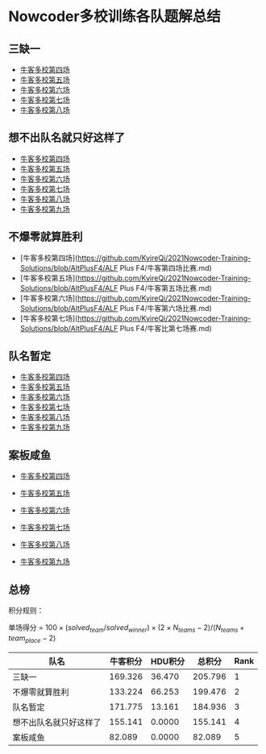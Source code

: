 # Nowcoder多校训练各队题解总结

## 三缺一

- [牛客多校第四场](https://github.com/KyireQi/2021Nowcoder-Training-Solutions/blob/Code-At-Three/Nowcoder多校第四场.md)
- [牛客多校第五场](https://github.com/KyireQi/2021Nowcoder-Training-Solutions/blob/Code-At-Three/Nowcoder多校第五场.md)
- [牛客多校第六场](https://github.com/KyireQi/2021Nowcoder-Training-Solutions/blob/Code-At-Three/Nowcoder多校第六场.md)
- [牛客多校第七场](https://github.com/KyireQi/2021Nowcoder-Training-Solutions/blob/Code-At-Three/Nowcoder多校第七场.md)
- [牛客多校第八场](https://github.com/KyireQi/2021Nowcoder-Training-Solutions/blob/Code-At-Three/Nowcoder多校第八场.md)

## 想不出队名就只好这样了

- [牛客多校第四场](https://github.com/KyireQi/2021Nowcoder-Training-Solutions/blob/EnglishName/Newcoder_4.md)
- [牛客多校第五场](https://github.com/KyireQi/2021Nowcoder-Training-Solutions/blob/EnglishName/Newcoder_5.md)
- [牛客多校第六场](https://github.com/KyireQi/2021Nowcoder-Training-Solutions/blob/EnglishName/Newcoder_6.md)
- [牛客多校第七场](https://github.com/KyireQi/2021Nowcoder-Training-Solutions/blob/EnglishName/Newcoder_7.md)
- [牛客多校第八场](https://github.com/KyireQi/2021Nowcoder-Training-Solutions/blob/EnglishName/Newcoder_8.md)
- [牛客多校第九场](https://github.com/KyireQi/2021Nowcoder-Training-Solutions/blob/EnglishName/Newcoder_9.md)

## 不爆零就算胜利

- [牛客多校第四场](https://github.com/KyireQi/2021Nowcoder-Training-Solutions/blob/AltPlusF4/ALF Plus F4/牛客第四场比赛.md)
- [牛客多校第五场](https://github.com/KyireQi/2021Nowcoder-Training-Solutions/blob/AltPlusF4/ALF Plus F4/牛客第五场比赛.md)
- [牛客多校第六场](https://github.com/KyireQi/2021Nowcoder-Training-Solutions/blob/AltPlusF4/ALF Plus F4/牛客第六场比赛.md)
- [牛客多校第七场](https://github.com/KyireQi/2021Nowcoder-Training-Solutions/blob/AltPlusF4/ALF Plus F4/牛客比第七场赛.md)

## 队名暂定

- [牛客多校第四场](https://github.com/KyireQi/2021Nowcoder-Training-Solutions/blob/To_be_continued/2021牛客暑期多校训练营4.md)
- [牛客多校第五场](https://github.com/KyireQi/2021Nowcoder-Training-Solutions/blob/To_be_continued/2021牛客暑期多校训练营5.md)
- [牛客多校第六场](https://github.com/KyireQi/2021Nowcoder-Training-Solutions/blob/To_be_continued/2021牛客暑期多校训练营6.md)
- [牛客多校第七场](https://github.com/KyireQi/2021Nowcoder-Training-Solutions/blob/To_be_continued/2021牛客暑期多校训练营7.md)
- [牛客多校第八场](https://github.com/KyireQi/2021Nowcoder-Training-Solutions/blob/To_be_continued/2021牛客暑期多校训练营8.md)
- [牛客多校第九场](https://github.com/KyireQi/2021Nowcoder-Training-Solutions/blob/To_be_continued/2021牛客暑期多校训练营9.md)

## 案板咸鱼

- [牛客多校第四场](https://github.com/KyireQi/2021Nowcoder-Training-Solutions/blob/Water/2021牛客暑期多校训练营4（题解部分）.md)
- [牛客多校第五场](https://github.com/KyireQi/2021Nowcoder-Training-Solutions/blob/Water/2021牛客暑期多校训练营5（题解部分）.md)

- [牛客多校第六场](https://github.com/KyireQi/2021Nowcoder-Training-Solutions/blob/Water/2021牛客暑期多校训练营6（题解部分）.md)
- [牛客多校第七场](https://github.com/KyireQi/2021Nowcoder-Training-Solutions/blob/Water/2021牛客暑期多校训练营7（题解部分）.md)
- [牛客多校第八场](https://github.com/KyireQi/2021Nowcoder-Training-Solutions/blob/Water/2021牛客暑期多校训练营8（题解部分）.md)
- [牛客多校第九场](https://github.com/KyireQi/2021Nowcoder-Training-Solutions/blob/Water/2021牛客暑期多校训练营9（题解部分）.md)

## 总榜

积分规则：

单场得分 = $100 \times(solved_{team}/solved_{winner})\times (2 \times N_{teams}-2)/(N_{teams}+team_{place}-2)$

| 队名                   | 牛客积分 | HDU积分 | 总积分  | Rank |
| ---------------------- | -------- | ------- | ------- | ---- |
| 三缺一                 | 169.326  | 36.470  | 205.796 | 1    |
| 不爆零就算胜利         | 133.224  | 66.253  | 199.476 | 2    |
| 队名暂定               | 171.775  | 13.161  | 184.936 | 3    |
| 想不出队名就只好这样了 | 155.141  | 0.0000  | 155.141 | 4    |
| 案板咸鱼               | 82.089   | 0.0000  | 82.089  | 5    |
